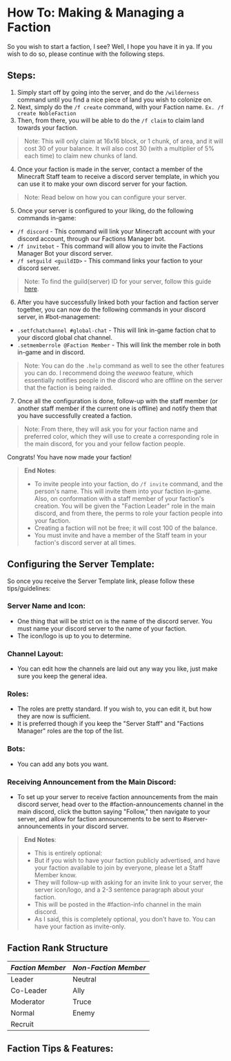 # How To: Making & Managing a Faction
So you wish to start a faction, I see? Well, I hope you have it in ya. If you wish to do so, please continue with the following steps.

## Steps:
1. Simply start off by going into the server, and do the `/wilderness` command until you find a nice piece of land you wish to colonize on.
2. Next, simply do the `/f create` command, with your Faction name. `Ex. /f create NobleFaction`
3. Then, from there, you will be able to do the `/f claim` to claim land towards your faction.
> Note: This will only claim at 16x16 block, or 1 chunk, of area, and it will cost 30 of your balance. It will also cost 30 (with a multiplier of 5% each time) to claim new chunks of land.
4. Once your faction is made in the server, contact a member of the Minecraft Staff team to receive a discord server template, in which you can use it to make your own discord server for your faction.
> Note: Read below on how you can configure your server.
5. Once your server is configured to your liking, do the following commands in-game:
* `/f discord` - This command will link your Minecraft account with your discord account, through our Factions Manager bot.
* `/f invitebot` - This command will allow you to invite the Factions Manager Bot your discord server.
* `/f setguild <guildID>` - This command links your faction to your discord server.
> Note: To find the guild(server) ID for your server, follow this guide [here](https://support.discord.com/hc/en-us/articles/206346498-Where-can-I-find-my-User-Server-Message-ID-).
6. After you have successfully linked both your faction and faction server together, you can now do the following commands in your discord server, in #bot-management:
* `.setfchatchannel #global-chat` - This will link in-game faction chat to your discord global chat channel.
* `.setmemberrole @Faction Member` - This will link the member role in both in-game and in discord.
> Note: You can do the `.help` command as well to see the other features you can do. I recommend doing the *weewoo* feature, which essentially notifies people in the discord who are offline on the server that the faction is being raided.
7. Once all the configuration is done, follow-up with the staff member (or another staff member if the current one is offline) and notify them that you have successfully created a faction. 
> Note: From there, they will ask you for your faction name and preferred color, which they will use to create a corresponding role in the main discord, for you and your fellow faction people.

Congrats! You have now made your faction!

> **End Notes**:
> * To invite people into your faction, do `/f invite` command, and the person's name. This will invite them into your faction in-game. Also, on conformation with a staff member of your faction's creation. You will be given the "Faction Leader" role in the main discord, and from there, the perms to role your faction people into your faction.
> * Creating a faction will not be free; it will cost 100 of the balance.
> * You must invite and have a member of the Staff team in your faction's discord server at all times.

## Configuring the Server Template:
So once you receive the Server Template link, please follow these tips/guidelines:

### Server Name and Icon:
* One thing that will be strict on is the name of the discord server. You must name your discord server to the name of your faction.
* The icon/logo is up to you to determine.
### Channel Layout:
* You can edit how the channels are laid out any way you like, just make sure you keep the general idea.
### Roles:
* The roles are pretty standard. If you wish to, you can edit it, but how they are now is sufficient.
* It is preferred though if you keep the "Server Staff" and "Factions Manager" roles are the top of the list.
### Bots:
* You can add any bots you want.
### Receiving Announcement from the Main Discord:
* To set up your server to receive faction announcements from the main discord server, head over to the #faction-announcements channel in the main discord, click the button saying "Follow," then navigate to your server, and allow for faction announcements to be sent to #server-announcements in your discord server.

> **End Notes**:
> * This is entirely optional:
> * But if you wish to have your faction publicly advertised, and have your faction available to join by everyone, please let a Staff Member know.
> * They will follow-up with asking for an invite link to your server, the server icon/logo, and a 2-3 sentence paragraph about your faction.
> * This will be posted in the #faction-info channel in the main discord.
> * As I said, this is completely optional, you don't have to. You can have your faction as invite-only.


## Faction Rank Structure

***Faction Member*** | ***Non-Faction Member***
--------------- | ------------------
Leader | Neutral
Co-Leader | Ally
Moderator | Truce
Normal | Enemy
Recruit | 

## Faction Tips & Features:
